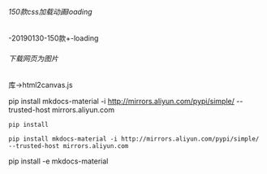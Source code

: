 ###### 150款css加载动画loading

-20190130-150款+-loading

###### 下载网页为图片

库->html2canvas.js

pip install mkdocs-material -i http://mirrors.aliyun.com/pypi/simple/ --trusted-host mirrors.aliyun.com

```
pip install 
```

```text
pip install mkdocs-material -i http://mirrors.aliyun.com/pypi/simple/ --trusted-host mirrors.aliyun.com
```

pip install -e mkdocs-material
